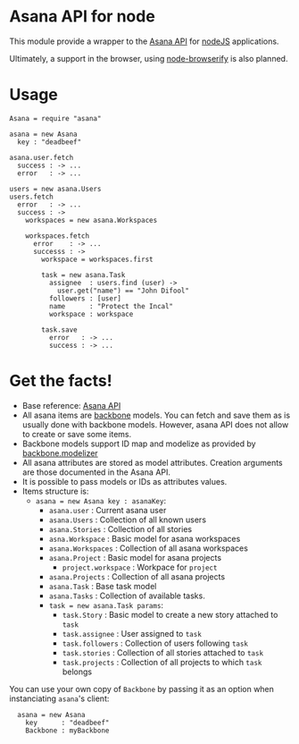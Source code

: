 Asana API for node
==================

This module provide a wrapper to the [Asana API](http://developer.asana.com/documentation/) 
for [nodeJS](http://nodejs.org/) applications.

Ultimately, a support in the browser, using [node-browserify](https://github.com/substack/node-browserify)
is also planned.

Usage
=====

```
Asana = require "asana"

asana = new Asana
  key : "deadbeef"

asana.user.fetch
  success : -> ...
  error   : -> ...

users = new asana.Users
users.fetch
  error   : -> ...
  success : -> 
    workspaces = new asana.Workspaces

    workspaces.fetch
      error    : -> ...
      successs : ->
        workspace = workspaces.first 

        task = new asana.Task
          assignee  : users.find (user) ->
            user.get("name") == "John Difool"
          followers : [user]
          name      : "Protect the Incal"
          workspace : workspace

        task.save
          error   : -> ...
          success : -> ...
```

Get the facts!
==============

* Base reference: [Asana API](http://developer.asana.com/documentation/)
* All asana items are [backbone](http://documentcloud.github.com/backbone/) models.
  You can fetch and save them as is usually done with backbone models. However, asana
  API does not allow to create or save some items.
* Backbone models support ID map and modelize as provided by [backbone.modelizer](https://github.com/audiosocket/backbone.modelizer)
* All asana attributes are stored as model attributes. Creation arguments are those
  documented in the Asana API.
* It is possible to pass models or IDs as attributes values. 
* Items structure is:
    * `asana = new Asana key : asanaKey`:
        * `asana.user` : Current asana user
        * `asana.Users` : Collection of all known users
        * `asana.Stories` : Collection of all stories
        * `asna.Workspace` : Basic model for asana workspaces
        * `asana.Workspaces` : Collection of all asana workspaces
        * `asana.Project` : Basic model for asana projects
            * `project.workspace` : Workpace for `project`
        * `asana.Projects` : Collection of all asana projects
        * `asana.Task` : Base task model
        * `asana.Tasks` : Collection of available tasks. 
        * `task = new asana.Task params`: 
            * `task.Story` : Basic model to create a new story attached to
                            `task`
            * `task.assignee` : User assigned to `task`
            * `task.followers` : Collection of users following `task`
            * `task.stories` : Collection of all stories attached to `task`
            * `task.projects` : Collection of all projects to which `task` belongs

You can use your own copy of `Backbone` by passing it as an option
when instanciating `asana`'s client:
```
  asana = new Asana
    key      : "deadbeef"
    Backbone : myBackbone
```
